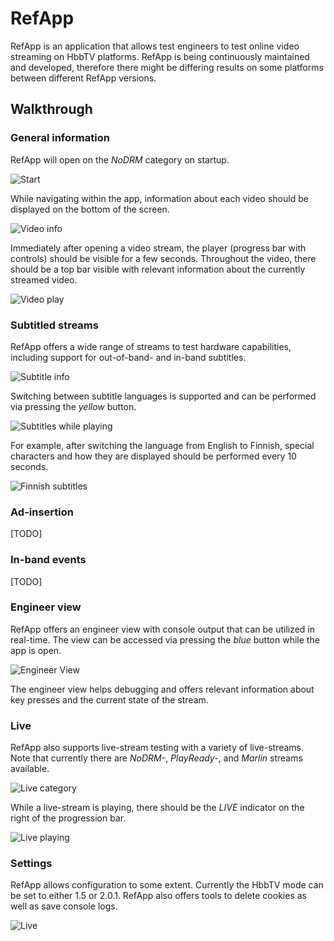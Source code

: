 # RefApp
RefApp is an application that allows test engineers to test online video streaming on HbbTV platforms. RefApp is being continuously maintained and developed, therefore there might be differing results on some platforms between different RefApp versions.
## Walkthrough
### General information
RefApp will open on the *NoDRM* category on startup.

![Start](doc/1_Start.png?raw=true)

While navigating within the app, information about each video should be displayed on the bottom of the screen.

![Video info](doc/2_VideoInfo.png?raw=true)

Immediately after opening a video stream, the player (progress bar with controls) should be visible for a few seconds. Throughout the video, there should be a top bar visible with relevant information about the currently streamed video.

![Video play](doc/3_VideoPlay.png?raw=true)

### Subtitled streams
RefApp offers a wide range of streams to test hardware capabilities, including support for out-of-band- and in-band subtitles.

![Subtitle info](doc/4.0_SubtitlesInfo.png?raw=true)

Switching between subtitle languages is supported and can be performed via pressing the *yellow* button.

![Subtitles while playing](doc/4_SubtitlesPlay.png?raw=true)

For example, after switching the language from English to Finnish, special characters and how they are displayed should be performed every 10 seconds.

![Finnish subtitles](doc/5_SubtitlesFin.png?raw=true)

### Ad-insertion
 [TODO]
 ### In-band events
 [TODO]
 ### Engineer view

RefApp offers an engineer view with console output that can be utilized in real-time. The view can be accessed via pressing the *blue* button while the app is open.

![Engineer View](doc/6_EngineerView.png?raw=true)

The engineer view helps debugging and offers relevant information about key presses and the current state of the stream.

### Live

RefApp also supports live-stream testing with a variety of live-streams. Note that currently there are *NoDRM-*, *PlayReady-*, and *Marlin* streams available.

![Live category](doc/7.0_LiveCategory.png?raw=true)

While a live-stream is playing, there should be the *LIVE* indicator on the right of the progression bar.

![Live playing](doc/7_LivePlay.png?raw=true)

### Settings

RefApp allows configuration to some extent. Currently the HbbTV mode can be set to either 1.5 or 2.0.1. RefApp also offers tools to delete cookies as well as save console logs.

![Live](doc/8_Live.png?raw=true)

